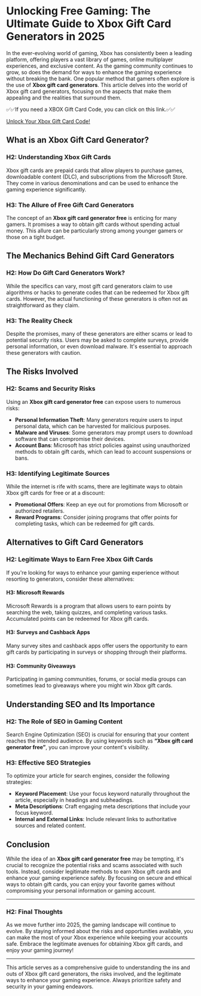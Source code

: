 # Unlocking Free Gaming: The Ultimate Guide to Xbox Gift Card Generators in 2025

In the ever-evolving world of gaming, Xbox has consistently been a leading platform, offering players a vast library of games, online multiplayer experiences, and exclusive content. As the gaming community continues to grow, so does the demand for ways to enhance the gaming experience without breaking the bank. One popular method that gamers often explore is the use of **Xbox gift card generators**. This article delves into the world of Xbox gift card generators, focusing on the aspects that make them appealing and the realities that surround them.

✅✅If you need a XBOX Gift Card Code, you can click on this link.✅✅

[Unlock Your Xbox Gift Card Code!](https://tinyurl.com/ynxbz8dh)

## What is an Xbox Gift Card Generator?

### H2: Understanding Xbox Gift Cards

Xbox gift cards are prepaid cards that allow players to purchase games, downloadable content (DLC), and subscriptions from the Microsoft Store. They come in various denominations and can be used to enhance the gaming experience significantly.

### H3: The Allure of Free Gift Card Generators

The concept of an **Xbox gift card generator free** is enticing for many gamers. It promises a way to obtain gift cards without spending actual money. This allure can be particularly strong among younger gamers or those on a tight budget.

## The Mechanics Behind Gift Card Generators

### H2: How Do Gift Card Generators Work?

While the specifics can vary, most gift card generators claim to use algorithms or hacks to generate codes that can be redeemed for Xbox gift cards. However, the actual functioning of these generators is often not as straightforward as they claim.

### H3: The Reality Check

Despite the promises, many of these generators are either scams or lead to potential security risks. Users may be asked to complete surveys, provide personal information, or even download malware. It's essential to approach these generators with caution.

## The Risks Involved

### H2: Scams and Security Risks

Using an **Xbox gift card generator free** can expose users to numerous risks:

- **Personal Information Theft**: Many generators require users to input personal data, which can be harvested for malicious purposes.
- **Malware and Viruses**: Some generators may prompt users to download software that can compromise their devices.
- **Account Bans**: Microsoft has strict policies against using unauthorized methods to obtain gift cards, which can lead to account suspensions or bans.

### H3: Identifying Legitimate Sources

While the internet is rife with scams, there are legitimate ways to obtain Xbox gift cards for free or at a discount:

- **Promotional Offers**: Keep an eye out for promotions from Microsoft or authorized retailers.
- **Reward Programs**: Consider joining programs that offer points for completing tasks, which can be redeemed for gift cards.

## Alternatives to Gift Card Generators

### H2: Legitimate Ways to Earn Free Xbox Gift Cards

If you're looking for ways to enhance your gaming experience without resorting to generators, consider these alternatives:

#### H3: Microsoft Rewards

Microsoft Rewards is a program that allows users to earn points by searching the web, taking quizzes, and completing various tasks. Accumulated points can be redeemed for Xbox gift cards.

#### H3: Surveys and Cashback Apps

Many survey sites and cashback apps offer users the opportunity to earn gift cards by participating in surveys or shopping through their platforms.

#### H3: Community Giveaways

Participating in gaming communities, forums, or social media groups can sometimes lead to giveaways where you might win Xbox gift cards.

## Understanding SEO and Its Importance

### H2: The Role of SEO in Gaming Content

Search Engine Optimization (SEO) is crucial for ensuring that your content reaches the intended audience. By using keywords such as **“Xbox gift card generator free”**, you can improve your content's visibility.

### H3: Effective SEO Strategies

To optimize your article for search engines, consider the following strategies:

- **Keyword Placement**: Use your focus keyword naturally throughout the article, especially in headings and subheadings.
- **Meta Descriptions**: Craft engaging meta descriptions that include your focus keyword.
- **Internal and External Links**: Include relevant links to authoritative sources and related content.

## Conclusion

While the idea of an **Xbox gift card generator free** may be tempting, it's crucial to recognize the potential risks and scams associated with such tools. Instead, consider legitimate methods to earn Xbox gift cards and enhance your gaming experience safely. By focusing on secure and ethical ways to obtain gift cards, you can enjoy your favorite games without compromising your personal information or gaming account.

---

### H2: Final Thoughts

As we move further into 2025, the gaming landscape will continue to evolve. By staying informed about the risks and opportunities available, you can make the most of your Xbox experience while keeping your accounts safe. Embrace the legitimate avenues for obtaining Xbox gift cards, and enjoy your gaming journey! 

---

This article serves as a comprehensive guide to understanding the ins and outs of Xbox gift card generators, the risks involved, and the legitimate ways to enhance your gaming experience. Always prioritize safety and security in your gaming endeavors.
